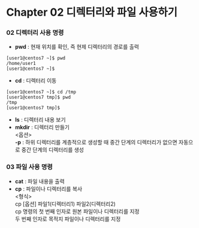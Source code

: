 # Chapter 02 디렉터리와 파일 사용하기
### 02 디렉터리 사용 명령
- **pwd** : 현재 위치를 확인, 즉 현제 디렉터리의 경로를 출력  
```linux
[user1@centos7 ~]$ pwd
/home/user1
[user1@centos7 ~]$
```
- **cd** : 디렉터리 이동  
```linux
[user1@centos7 ~]$ cd /tmp
[user1@centos7 tmp]$ pwd
/tmp
[user1@centos7 tmp]$ 
```
- **ls** : 디렉터리 내용 보기 
- **mkdir** : 디렉터리 만들기  
<옵션>  
**-p** : 하위 디렉터리를 계층적으로 생성할 때 중간 단계의 디렉터리가 없으면 자동으로 중간 단계의 디렉터리를 생성

### 03 파일 사용 명령
- **cat** : 파일 내용을 출력  
- **cp** : 파일이나 디렉터리를 복사  
<형식>  
cp [옵션] 파일1(디렉터리1) 파일2(디렉터리2)  
cp 명령의 첫 번째 인자로 원본 파일이나 디렉터리를 지정  
두 번째 인자로 목적지 파일이나 디렉터리를 지정

